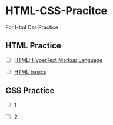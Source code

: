 # HTML-CSS-Pracitce

For Html Css Practice

## HTML Practice
- [ ] [HTML: HyperText Markup Language](https://developer.mozilla.org/en-US/docs/Web/HTML)
- [ ] [HTML basics](https://developer.mozilla.org/en-US/docs/Learn/Getting_started_with_the_web/HTML_basics#anatomy_of_an_html_element) 


## CSS Practice
- [ ] 1
- [ ] 2


